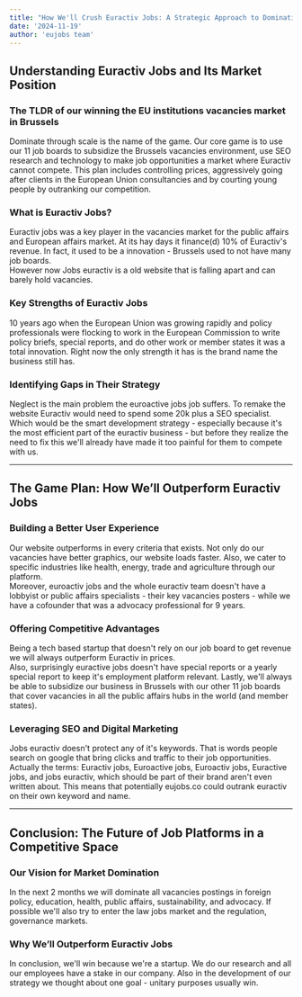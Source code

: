 ```yaml
---
title: "How We'll Crush Euractiv Jobs: A Strategic Approach to Dominating the Market"
date: '2024-11-19'
author: 'eujobs team'
---
```

## Understanding Euractiv Jobs and Its Market Position

### The TLDR of our winning the EU institutions vacancies market in Brussels
Dominate through scale is the name of the game. Our core game is to use our 11 job boards to subsidize the Brussels vacancies environment, use SEO research and technology to make job opportunities a market where Euractiv cannot compete. This plan includes controlling prices, aggressively going after clients in the European Union consultancies and by courting young people by outranking our competition.

### What is Euractiv Jobs?
Euractiv jobs was a key player in the vacancies market for the public affairs and European affairs market. At its hay days it finance(d) 10% of Euractiv's revenue. In fact, it used to be a innovation - Brussels used to not have many job boards.  
However now Jobs euractiv is a old website that is falling apart and can barely hold vacancies.

### Key Strengths of Euractiv Jobs
10 years ago when the European Union was growing rapidly and policy professionals were flocking to work in the European Commission to write policy briefs, special reports, and do other work or member states it was a total innovation. Right now the only strength it has is the brand name the business still has.

### Identifying Gaps in Their Strategy
Neglect is the main problem the euroactive jobs job suffers. To remake the website Euractiv would need to spend some 20k plus a SEO specialist. Which would be the smart development strategy - especially because it's the most efficient part of the euractiv business - but before they realize the need to fix this we'll already have made it too painful for them to compete with us.

---

## The Game Plan: How We’ll Outperform Euractiv Jobs

### Building a Better User Experience
Our website outperforms in every criteria that exists. Not only do our vacancies have better graphics, our website loads faster. Also, we cater to specific industries like health, energy, trade and agriculture through our platform.  
Moreover, euroactiv jobs and the whole euractiv team doesn't have a lobbyist or public affairs specialists - their key vacancies posters - while we have a cofounder that was a advocacy professional for 9 years.

### Offering Competitive Advantages
Being a tech based startup that doesn't rely on our job board to get revenue we will always outperform Euractiv in prices.  
Also, surprisingly euractive jobs doesn't have special reports or a yearly special report to keep it's employment platform relevant. Lastly, we'll always be able to subsidize our business in Brussels with our other 11 job boards that cover vacancies in all the public affairs hubs in the world (and member states).

### Leveraging SEO and Digital Marketing
Jobs euractiv doesn't protect any of it's keywords. That is words people search on google that bring clicks and traffic to their job opportunities. Actually the terms: Euractiv jobs, Euroactive jobs, Euroactiv jobs, Euractive jobs, and jobs euractiv, which should be part of their brand aren't even written about. This means that potentially eujobs.co could outrank euractiv on their own keyword and name.

---

## Conclusion: The Future of Job Platforms in a Competitive Space

### Our Vision for Market Domination
In the next 2 months we will dominate all vacancies postings in foreign policy, education, health, public affairs, sustainability, and advocacy. If possible we'll also try to enter the law jobs market and the regulation, governance markets.

### Why We’ll Outperform Euractiv Jobs
In conclusion, we'll win because we're a startup. We do our research and all our employees have a stake in our company. Also in the development of our strategy we thought about one goal - unitary purposes usually win.
